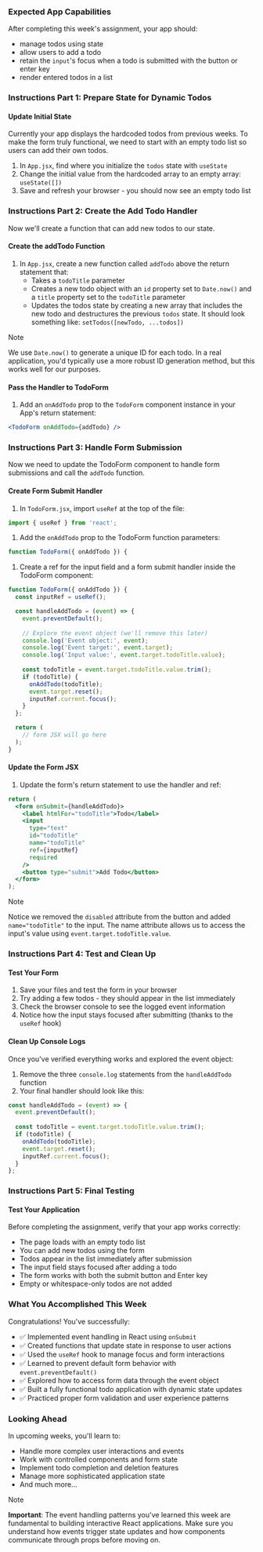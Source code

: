 <!-- h1, h2 already used by CTD Learns -->
### Expected App Capabilities

After completing this week's assignment, your app should:

- manage todos using state
- allow users to add a todo
- retain the `input`'s focus when a todo is submitted with the button or enter key
- render entered todos in a list

### Instructions Part 1: Prepare State for Dynamic Todos

#### Update Initial State

Currently your app displays the hardcoded todos from previous weeks. To make the form truly functional, we need to start with an empty todo list so users can add their own todos.

1. In `App.jsx`, find where you initialize the `todos` state with `useState`
2. Change the initial value from the hardcoded array to an empty array: `useState([])`
3. Save and refresh your browser - you should now see an empty todo list

### Instructions Part 2: Create the Add Todo Handler

Now we'll create a function that can add new todos to our state.

#### Create the addTodo Function

1. In `App.jsx`, create a new function called `addTodo` above the return statement that:
   - Takes a `todoTitle` parameter
   - Creates a new todo object with an `id` property set to `Date.now()` and a `title` property set to the `todoTitle` parameter
   - Updates the todos state by creating a new array that includes the new todo and destructures the previous `todos` state. It should look something like: `setTodos([newTodo, ...todos])`

> [!NOTE]
> We use `Date.now()` to generate a unique ID for each todo. In a real application, you'd typically use a more robust ID generation method, but this works well for our purposes.

#### Pass the Handler to TodoForm

1. Add an `onAddTodo` prop to the `TodoForm` component instance in your App's return statement:

```jsx
<TodoForm onAddTodo={addTodo} />
```

### Instructions Part 3: Handle Form Submission

Now we need to update the TodoForm component to handle form submissions and call the `addTodo` function.

#### Create Form Submit Handler

1. In `TodoForm.jsx`, import `useRef` at the top of the file:

```jsx
import { useRef } from 'react';
```

1. Add the `onAddTodo` prop to the TodoForm function parameters:

```jsx
function TodoForm({ onAddTodo }) {
```

1. Create a ref for the input field and a form submit handler inside the TodoForm component:

```jsx
function TodoForm({ onAddTodo }) {
  const inputRef = useRef();

  const handleAddTodo = (event) => {
    event.preventDefault();
    
    // Explore the event object (we'll remove this later)
    console.log('Event object:', event);
    console.log('Event target:', event.target);
    console.log('Input value:', event.target.todoTitle.value);
    
    const todoTitle = event.target.todoTitle.value.trim();
    if (todoTitle) {
      onAddTodo(todoTitle);
      event.target.reset();
      inputRef.current.focus();
    }
  };

  return (
    // form JSX will go here
  );
}
```

#### Update the Form JSX

1. Update the form's return statement to use the handler and ref:

```jsx
return (
  <form onSubmit={handleAddTodo}>
    <label htmlFor="todoTitle">Todo</label>
    <input 
      type="text" 
      id="todoTitle" 
      name="todoTitle"
      ref={inputRef}
      required
    />
    <button type="submit">Add Todo</button>
  </form>
);
```

> [!note]
> Notice we removed the `disabled` attribute from the button and added `name="todoTitle"` to the input. The name attribute allows us to access the input's value using `event.target.todoTitle.value`.

### Instructions Part 4: Test and Clean Up

#### Test Your Form

1. Save your files and test the form in your browser
2. Try adding a few todos - they should appear in the list immediately
3. Check the browser console to see the logged event information
4. Notice how the input stays focused after submitting (thanks to the `useRef` hook)

#### Clean Up Console Logs

Once you've verified everything works and explored the event object:

1. Remove the three `console.log` statements from the `handleAddTodo` function
2. Your final handler should look like this:

```jsx
const handleAddTodo = (event) => {
  event.preventDefault();
  
  const todoTitle = event.target.todoTitle.value.trim();
  if (todoTitle) {
    onAddTodo(todoTitle);
    event.target.reset();
    inputRef.current.focus();
  }
};
```

### Instructions Part 5: Final Testing

#### Test Your Application

Before completing the assignment, verify that your app works correctly:

- The page loads with an empty todo list
- You can add new todos using the form
- Todos appear in the list immediately after submission
- The input field stays focused after adding a todo
- The form works with both the submit button and Enter key
- Empty or whitespace-only todos are not added

### What You Accomplished This Week

Congratulations! You've successfully:

- ✅ Implemented event handling in React using `onSubmit`
- ✅ Created functions that update state in response to user actions
- ✅ Used the `useRef` hook to manage focus and form interactions
- ✅ Learned to prevent default form behavior with `event.preventDefault()`
- ✅ Explored how to access form data through the event object
- ✅ Built a fully functional todo application with dynamic state updates
- ✅ Practiced proper form validation and user experience patterns

### Looking Ahead

In upcoming weeks, you'll learn to:

- Handle more complex user interactions and events
- Work with controlled components and form state
- Implement todo completion and deletion features
- Manage more sophisticated application state
- And much more...

> [!note]
> **Important**: The event handling patterns you've learned this week are fundamental to building interactive React applications. Make sure you understand how events trigger state updates and how components communicate through props before moving on.
